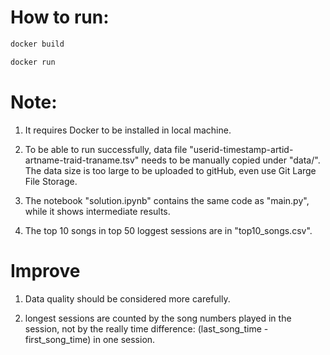 # How to run:
```bash
docker build
```
```bash
docker run
```

# Note:
1. It requires Docker to be installed in local machine.

2. To be able to run successfully, data file "userid-timestamp-artid-artname-traid-traname.tsv" needs to be manually copied under "data/". The data size is too large to be uploaded to gitHub, even use Git Large File Storage.

3. The notebook "solution.ipynb" contains the same code as "main.py", while it shows intermediate results.

4. The top 10 songs in top 50 loggest sessions are in "top10_songs.csv".


# Improve
1. Data quality should be considered more carefully.

2. longest sessions are counted by the song numbers played in the session, not by the really time difference: (last_song_time - first_song_time) in one session.
